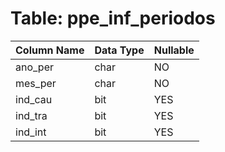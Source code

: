 # Table: ppe_inf_periodos

| Column Name | Data Type | Nullable |
|-------------|-----------|----------|
| ano_per | char | NO |
| mes_per | char | NO |
| ind_cau | bit | YES |
| ind_tra | bit | YES |
| ind_int | bit | YES |
